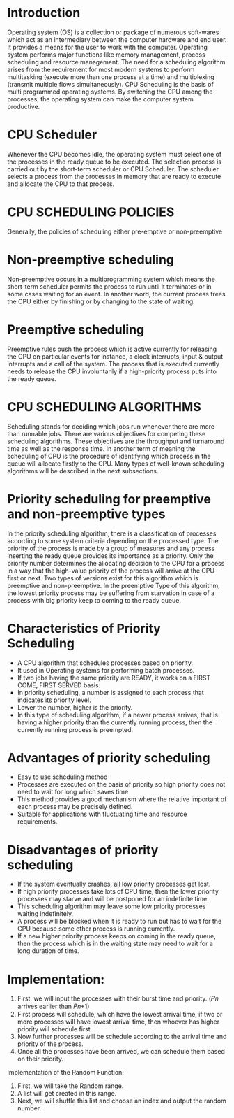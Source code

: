 # Introduction
Operating system (OS) is a collection or package of numerous soft-wares which act as an intermediary between the computer hardware and end user. It provides a means for the user to work with the computer. Operating system performs major functions like memory management, process scheduling and resource management. The need for a scheduling algorithm arises from the requirement for most modern systems to perform multitasking (execute more than one process at a time) and multiplexing (transmit multiple flows simultaneously). CPU Scheduling is the basis of multi programmed operating systems. By switching the CPU among the processes, the operating system can make the computer system productive.

# CPU Scheduler 
Whenever the CPU becomes idle, the operating system must select one of the processes in the ready queue to be executed. The selection process is carried out by the short-term scheduler or CPU Scheduler. The scheduler selects a process from the processes in memory that are ready to execute and allocate the CPU to that process.

# CPU SCHEDULING POLICIES
Generally, the policies of scheduling either pre-emptive or non-preemptive

# Non-preemptive scheduling
Non-preemptive occurs in a multiprogramming system which means the short-term scheduler permits the process to run until it terminates or in some cases waiting for an event.
In another word, the current process frees the CPU either by finishing or by changing to the state of waiting.

# Preemptive scheduling
Preemptive rules push the process which is active currently for releasing the CPU on particular events for instance, a clock interrupts, input & output interrupts and a call of the system. The process that is executed currently needs to release the CPU involuntarily if a high-priority process puts into the ready queue.

# CPU SCHEDULING ALGORITHMS
Scheduling stands for deciding which jobs run whenever there are more than runnable jobs. There are various objectives for competing these scheduling algorithms. These objectives are the throughput and turnaround time as well as the response time. In another term of meaning the scheduling of CPU is the procedure of identifying which process in the queue will allocate firstly to the CPU. Many types of well-known scheduling algorithms will be described in the next subsections.

# Priority scheduling for preemptive and non-preemptive types
In the priority scheduling algorithm, there is a classification of processes according to some system criteria depending on the processed type. The priority of the process is made by a group of measures and any process inserting the ready queue provides its importance as a priority. Only the priority number determines the allocating decision to the CPU for a process in a way that the high-value priority of the process will arrive at the CPU first or next. Two types of versions exist for this algorithm which is preemptive and non-preemptive. In the preemptive Type of this algorithm, the lowest priority process may be suffering from starvation in case of a process with big priority keep to coming to the ready queue.

# Characteristics of Priority Scheduling
* A CPU algorithm that schedules processes based on priority.
* It used in Operating systems for performing batch processes.
* If two jobs having the same priority are READY, it works on a FIRST COME, FIRST SERVED basis.
* In priority scheduling, a number is assigned to each process that indicates its priority level.
* Lower the number, higher is the priority.
* In this type of scheduling algorithm, if a newer process arrives, that is having a higher priority than the currently running process, then the currently running process is preempted.

# Advantages of priority scheduling
* Easy to use scheduling method
* Processes are executed on the basis of priority so high priority does not need to wait for long which saves time
* This method provides a good mechanism where the relative important of each process may be precisely defined.
* Suitable for applications with fluctuating time and resource requirements.

# Disadvantages of priority scheduling
* If the system eventually crashes, all low priority processes get lost.
* If high priority processes take lots of CPU time, then the lower priority processes may starve and will be postponed for an indefinite time.
* This scheduling algorithm may leave some low priority processes waiting indefinitely.
* A process will be blocked when it is ready to run but has to wait for the CPU because some other process is running currently.
* If a new higher priority process keeps on coming in the ready queue, then the process which is in the waiting state may need to wait for a long duration of time.

# Implementation:
1. First, we will input the processes with their burst time and priority. (𝑃𝑛 arrives earlier than 𝑃𝑛+1)
2. First process will schedule, which have the lowest arrival time, if two or more processes will have lowest arrival time, then whoever has higher priority will schedule first.
3. Now further processes will be schedule according to the arrival time and priority of the process.
4. Once all the processes have been arrived, we can schedule them based on their priority.

Implementation of the Random Function:
1. First, we will take the Random range.
2. A list will get created in this range.
3. Next, we will shuffle this list and choose an index and output the random number.

